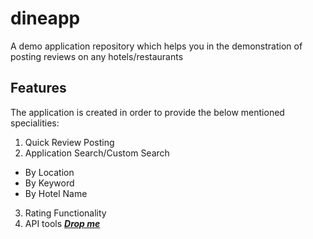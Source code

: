 # dineapp
A demo application repository which helps you in the demonstration of posting reviews on any hotels/restaurants
## Features
The application is created in order to provide the below mentioned specialities:
  1. Quick Review Posting
  2. Application Search/Custom Search
   - By Location
   - By Keyword
   - By Hotel Name
  3. Rating Functionality
  4. API tools
  [*__Drop me__*](anish@renfos.com)
  
